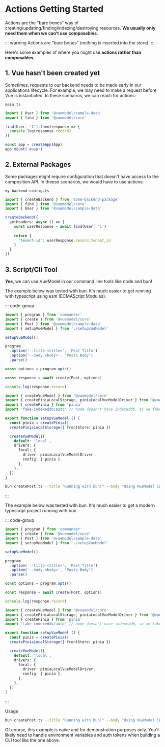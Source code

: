 # Actions Getting Started
Actions are the "bare bones" way of creating/updating/finding/indexing/destroying resources. **We usually only need them when we can't use composables**.

::: warning
Actions are "bare bones" (nothing is inserted into the store).
:::

Here's some examples of where you might use **actions rather than composables**.

## 1. Vue hasn't been created yet
Sometimes, requests to our backend needs to be made early in our applications lifecycle. For example, we may need to make a request before Vue is instantiated. In these scenarios, we can reach for actions:

`main.ts`
```ts
import { User } from '@vuemodel/sample-data'
import { find } from '@vuemodel/core'

find(User, '1').then(response => {
  console.log(response.record)
})

const app = createApp(App)
app.mount('#app')
```

## 2. External Packages
Some packages might require configuration that doesn't have access to the composition API. In theese scenarios, we would have to use actions:

`my-backend-config.ts`
```ts
import { createBackend } from 'some-backend-package'
import { find } from '@vuemodel/core'
import { User } from '@vuemodel/sample-data'

createBackend({
  getHeaders: async () => {
    const userResponse = await find(User, '1')
    
    return {
      'tenant-id': userResponse.record.tenant_id
    }
  }
})
```

## 3. Script/Cli Tool
**Yes**, we can use VueModel in our command line tools like node and bun!

The example below was tested with bun. It's much easier to get running with typescript using esm (ECMAScript Modules).

::: code-group
```ts [createPost.ts]
import { program } from 'commander'
import { create } from '@vuemodel/core'
import { Post } from '@vuemodel/sample-data'
import { setupVueModel } from './setupVueModel'

setupVueModel()

program
  .option('--title <title>', 'Post Title')
  .option('--body <body>', 'Posts Body')
  .parse()

const options = program.opts()

const response = await create(Post, options)

console.log(response.record)
```

```ts [setupVueModel.ts]
import { createVueModel } from '@vuemodel/core'
import { createPiniaLocalStorage, piniaLocalVueModelDriver } from '@vuemodel/indexeddb'
import { createPinia } from 'pinia'
import 'fake-indexeddb/auto' // node doesn't have indexeddb, so we fake it for this example

export function setupVueModel () {
  const pinia = createPinia()
  createPiniaLocalStorage({ frontStore: pinia })

  createVueModel({
    default: 'local',
    drivers: {
      local: {
        driver: piniaLocalVueModelDriver,
        config: { pinia },
      },
    },
  })
}
```

```sh [Usage]
bun createPost.ts --title "Running with bun!" --body "Using VueModel in a cli tool run with bun works great!"
```

:::

The example below was tested with bun. It's much easier to get a modern typescript project running with bun.

::: code-group
```ts [createPost.ts]
import { program } from 'commander'
import { create } from '@vuemodel/core'
import { Post } from '@vuemodel/sample-data'
import { setupVueModel } from './setupVueModel'

setupVueModel()

program
  .option('--title <title>', 'Post Title')
  .option('--body <body>', 'Posts Body')
  .parse()

const options = program.opts()

const response = await create(Post, options)

console.log(response.record)
```

```ts [setupVueModel.ts]
import { createVueModel } from '@vuemodel/core'
import { createPiniaLocalStorage, piniaLocalVueModelDriver } from '@vuemodel/indexeddb'
import { createPinia } from 'pinia'
import 'fake-indexeddb/auto' // node doesn't have indexeddb, so we fake it for this example

export function setupVueModel () {
  const pinia = createPinia()
  createPiniaLocalStorage({ frontStore: pinia })

  createVueModel({
    default: 'local',
    drivers: {
      local: {
        driver: piniaLocalVueModelDriver,
        config: { pinia },
      },
    },
  })
}
```

:::

Usage
```sh
bun createPost.ts --title "Running with bun!" --body "Using VueModel in a cli tool run with bun works great!"
```

Of course, this example is naive and for demonstration purposes only. You'll likely need to handle environment variables and auth tokens when building a CLI tool like the one above.